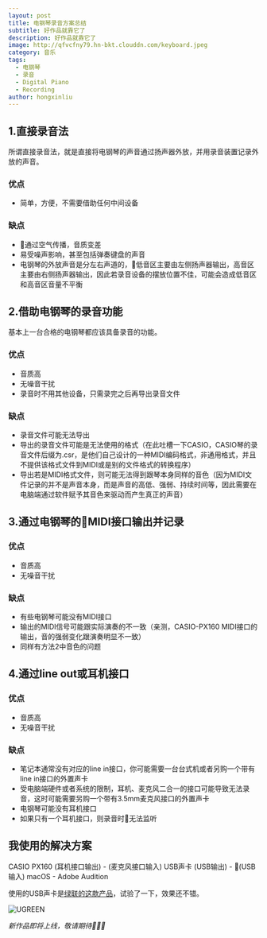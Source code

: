 ```yaml
---
layout: post
title: 电钢琴录音方案总结
subtitle: 好作品就靠它了
description: 好作品就靠它了
image: http://qfvcfny79.hn-bkt.clouddn.com/keyboard.jpeg
category: 音乐
tags: 
  - 电钢琴
  - 录音
  - Digital Piano
  - Recording
author: hongxinliu
---
```


## 1.直接录音法
所谓直接录音法，就是直接将电钢琴的声音通过扬声器外放，并用录音装置记录外放的声音。

### 优点
* 简单，方便，不需要借助任何中间设备

### 缺点
* 通过空气传播，音质变差
* 易受噪声影响，甚至包括弹奏键盘的声音
* 电钢琴的外放声音是分左右声道的，低音区主要由左侧扬声器输出，高音区主要由右侧扬声器输出，因此若录音设备的摆放位置不佳，可能会造成低音区和高音区音量不平衡


## 2.借助电钢琴的录音功能
基本上一台合格的电钢琴都应该具备录音的功能。

### 优点
* 音质高
* 无噪音干扰
* 录音时不用其他设备，只需录完之后再导出录音文件

### 缺点
* 录音文件可能无法导出
* 导出的录音文件可能是无法使用的格式（在此吐槽一下CASIO，CASIO琴的录音文件后缀为.csr，是他们自己设计的一种MIDI编码格式，非通用格式，并且不提供该格式文件到MIDI或是别的文件格式的转换程序）
* 导出若是MIDI格式文件，则可能无法得到跟琴本身同样的音色（因为MIDI文件记录的并不是声音本身，而是声音的高低、强弱、持续时间等，因此需要在电脑端通过软件赋予其音色来驱动而产生真正的声音）


## 3.通过电钢琴的MIDI接口输出并记录

### 优点
* 音质高
* 无噪音干扰

### 缺点
* 有些电钢琴可能没有MIDI接口
* 输出的MIDI信号可能跟实际演奏的不一致（亲测，CASIO-PX160 MIDI接口的输出，音的强弱变化跟演奏明显不一致）
* 同样有方法2中音色的问题


## 4.通过line out或耳机接口

### 优点
* 音质高
* 无噪音干扰

### 缺点
* 笔记本通常没有对应的line in接口，你可能需要一台台式机或者另购一个带有line in接口的外置声卡
* 受电脑端硬件或者系统的限制，耳机、麦克风二合一的接口可能导致无法录音，这时可能需要另购一个带有3.5mm麦克风接口的外置声卡
* 电钢琴可能没有耳机接口
* 如果只有一个耳机接口，则录音时无法监听


## 我使用的解决方案
CASIO PX160 (耳机接口输出) - (麦克风接口输入) USB声卡 (USB输出) - (USB输入) macOS - Adobe Audition

使用的USB声卡是[绿联的这款产品](https://item.jd.com/1804882.html)，试验了一下，效果还不错。

![UGREEN](http://qfvcfny79.hn-bkt.clouddn.com/UGREEN-USB-SC.png)

*新作品即将上线，敬请期待🤪🤪🤪*
